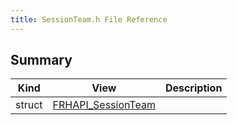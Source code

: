 ```yaml
---
title: SessionTeam.h File Reference
---
```


## Summary
| Kind | View | Description |
|------|------|-------------|
|struct|[FRHAPI_SessionTeam](/unreal-plugins/all/structfrhapi__sessionteam/#structFRHAPI__SessionTeam)||

